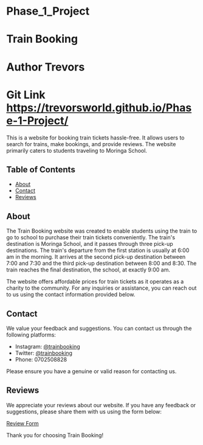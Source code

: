 # Phase_1_Project
  # Train Booking
  # Author Trevors
  # Git Link https://trevorsworld.github.io/Phase-1-Project/

This is a website for booking train tickets hassle-free. It allows users to search for trains, make bookings, and provide reviews. The website primarily caters to students traveling to Moringa School.

## Table of Contents

- [About](#about)
- [Contact](#contact)
- [Reviews](#reviews)

## About

The Train Booking website was created to enable students using the train to go to school to purchase their train tickets conveniently. The train's destination is Moringa School, and it passes through three pick-up destinations. The train's departure from the first station is usually at 6:00 am in the morning. It arrives at the second pick-up destination between 7:00 and 7:30 and the third pick-up destination between 8:00 and 8:30. The train reaches the final destination, the school, at exactly 9:00 am.

The website offers affordable prices for train tickets as it operates as a charity to the community. For any inquiries or assistance, you can reach out to us using the contact information provided below.

## Contact

We value your feedback and suggestions. You can contact us through the following platforms:

- Instagram: [@trainbooking](https://www.instagram.com/trainbooking)
- Twitter: [@trainbooking](https://www.twitter.com/trainbooking)
- Phone: 0702508828

Please ensure you have a genuine or valid reason for contacting us.

## Reviews

We appreciate your reviews about our website. If you have any feedback or suggestions, please share them with us using the form below:

[Review Form](#reviews)

Thank you for choosing Train Booking!
